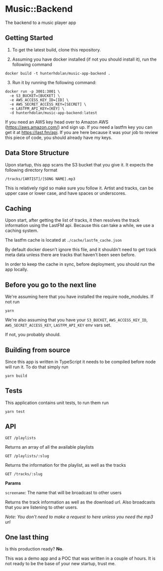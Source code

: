 # Music::Backend

The backend to a music player app

## Getting Started

1) To get the latest build, clone this repository.

2) Assuming you have docker installed (if not you should install it), run the following command

```
docker build -t hunterhdolan/music-app-backend .
```

3) Run it by running the following command:

```
docker run -p 3001:3001 \
  -e S3_BUCKET=[BUCKET] \
  -e AWS_ACCESS_KEY_ID=[ID] \
  -e AWS_SECRET_ACCESS_KEY=[SECRET] \
  -e LASTFM_API_KEY=[KEY] \
  -d hunterhdolan/music-app-backend:latest
```

If you need an AWS key head over to Amazon AWS (https://aws.amazon.com/) and sign up.
If you need a lastfm key you can get it at https://last.fm/api.
If you are here because it was your job to review this piece of code, you should already have my keys.

## Data Store Structure

Upon startup, this app scans the S3 bucket that you give it. It expects the following directory format

`/tracks/[ARTIST]/[SONG NAME].mp3`

This is relatively rigid so make sure you follow it. Artist and tracks, can be upper case or lower case, and have spaces or underscores.

## Caching

Upon start, after getting the list of tracks, it then resolves the track information using the LastFM api. Because this can take a while,
we use a caching system.

The lastfm cache is located at `./cache/lastfm_cache.json`

By default docker doesn't ignore this file, and it shouldn't need to get track meta data unless there are tracks that haven't been seen before.

In order to keep the cache in sync, before deployment, you should run the app locally.

## Before you go to the next line

We're assuming here that you have installed the require node_modules. If not run

```
yarn
```

We're also assuming that you have your `S3_BUCKET`, `AWS_ACCESS_KEY_ID`, `AWS_SECRET_ACCESS_KEY`, `LASTFM_API_KEY` env vars set.

If not, you probably should.

## Building from source

Since this app is written in TypeScript it needs to be compiled before node will run it. To do that simply run

```
yarn build
```

## Tests

This application contains unit tests, to run them run

```
yarn test
```

## API

`GET /playlists`

Returns an array of all the available playlists

`GET /playlists/:slug`

Returns the information for the playlist, as well as the tracks

`GET /tracks/:slug`

**Params**

`screename`: The name that will be broadcast to other users

Returns the track information as well as the download url. Also broadcasts that you are listening to other users.

*Note: You don't need to make a request to here unless you need the mp3 url*

## One last thing

Is this production ready? **No**.

This was a demo app and a POC that was written in a couple of hours. It is not ready to be the base of your new startup, trust me.